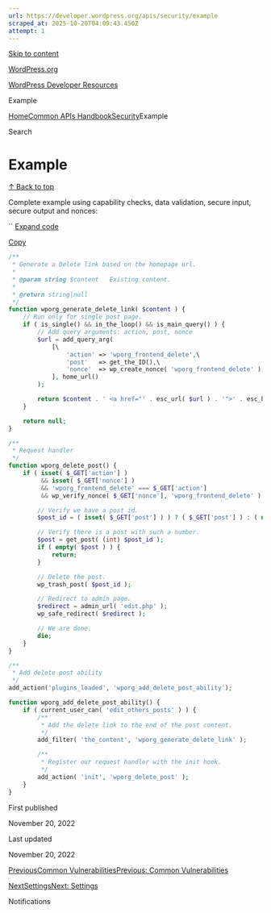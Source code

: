 ```yaml
---
url: https://developer.wordpress.org/apis/security/example
scraped_at: 2025-10-20T04:09:43.450Z
attempt: 1
---
```


[Skip to content](https://developer.wordpress.org/apis/security/example/#wp--skip-link--target)

[WordPress.org](https://wordpress.org/)

[WordPress Developer Resources](https://developer.wordpress.org/)

Example


[Home](https://developer.wordpress.org/)[Common APIs Handbook](https://developer.wordpress.org/apis/)[Security](https://developer.wordpress.org/apis/security/)Example

Search

# Example

[↑ Back to top](https://developer.wordpress.org/apis/security/example/#wp--skip-link--target)

Complete example using capability checks, data validation, secure input, secure output and nonces:

``
[Expand code](https://developer.wordpress.org/apis/security/example/#)

[Copy](https://developer.wordpress.org/apis/security/example/#)

```php
/**
 * Generate a Delete link based on the homepage url.
 *
 * @param string $content   Existing content.
 *
 * @return string|null
 */
function wporg_generate_delete_link( $content ) {
	// Run only for single post page.
	if ( is_single() && in_the_loop() && is_main_query() ) {
		// Add query arguments: action, post, nonce
		$url = add_query_arg(
			[\
				'action' => 'wporg_frontend_delete',\
				'post'   => get_the_ID(),\
				'nonce'  => wp_create_nonce( 'wporg_frontend_delete' ),\
			], home_url()
		);

		return $content . ' <a href="' . esc_url( $url ) . '">' . esc_html__( 'Delete Post', 'wporg' ) . '</a>';
	}

	return null;
}

/**
 * Request handler
 */
function wporg_delete_post() {
	if ( isset( $_GET['action'] )
         && isset( $_GET['nonce'] )
         && 'wporg_frontend_delete' === $_GET['action']
         && wp_verify_nonce( $_GET['nonce'], 'wporg_frontend_delete' ) ) {

		// Verify we have a post id.
		$post_id = ( isset( $_GET['post'] ) ) ? ( $_GET['post'] ) : ( null );

		// Verify there is a post with such a number.
		$post = get_post( (int) $post_id );
		if ( empty( $post ) ) {
			return;
		}

		// Delete the post.
		wp_trash_post( $post_id );

		// Redirect to admin page.
		$redirect = admin_url( 'edit.php' );
		wp_safe_redirect( $redirect );

		// We are done.
		die;
	}
}

/**
 * Add delete post ability
 */
add_action('plugins_loaded', 'wporg_add_delete_post_ability');

function wporg_add_delete_post_ability() {
    if ( current_user_can( 'edit_others_posts' ) ) {
        /**
         * Add the delete link to the end of the post content.
         */
        add_filter( 'the_content', 'wporg_generate_delete_link' );

        /**
         * Register our request handler with the init hook.
         */
        add_action( 'init', 'wporg_delete_post' );
    }
}
```

First published

November 20, 2022

Last updated

November 20, 2022

[PreviousCommon VulnerabilitiesPrevious: Common Vulnerabilities](https://developer.wordpress.org/apis/security/common-vulnerabilities/)

[NextSettingsNext: Settings](https://developer.wordpress.org/apis/settings/)

Notifications